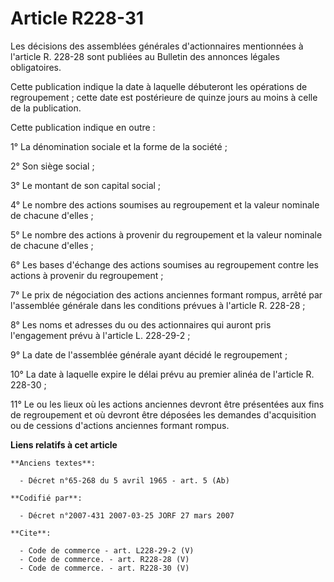 # Article R228-31

Les décisions des assemblées générales d'actionnaires mentionnées à l'article R. 228-28 sont publiées au Bulletin des
annonces légales obligatoires. 

Cette publication indique la date à laquelle débuteront les opérations de regroupement ; cette date est postérieure de quinze
jours au moins à celle de la publication. 

Cette publication indique en outre : 

1° La dénomination sociale et la forme de la société ; 

2° Son siège social ; 

3° Le montant de son capital social ; 

4° Le nombre des actions soumises au regroupement et la valeur nominale de chacune d'elles ; 

5° Le nombre des actions à provenir du regroupement et la valeur nominale de chacune d'elles ; 

6° Les bases d'échange des actions soumises au regroupement contre les actions à provenir du regroupement ; 

7° Le prix de négociation des actions anciennes formant rompus, arrêté par l'assemblée générale dans les conditions prévues à
l'article R. 228-28 ; 

8° Les noms et adresses du ou des actionnaires qui auront pris l'engagement prévu à l'article L. 228-29-2 ; 

9° La date de l'assemblée générale ayant décidé le regroupement ; 

10° La date à laquelle expire le délai prévu au premier alinéa de l'article R. 228-30 ; 

11° Le ou les lieux où les actions anciennes devront être présentées aux fins de regroupement et où devront être déposées les
demandes d'acquisition ou de cessions d'actions anciennes formant rompus.

**Liens relatifs à cet article**

	**Anciens textes**:

	  - Décret n°65-268 du 5 avril 1965 - art. 5 (Ab)

	**Codifié par**:

	  - Décret n°2007-431 2007-03-25 JORF 27 mars 2007

	**Cite**:

	  - Code de commerce - art. L228-29-2 (V)
	  - Code de commerce. - art. R228-28 (V)
	  - Code de commerce. - art. R228-30 (V)
